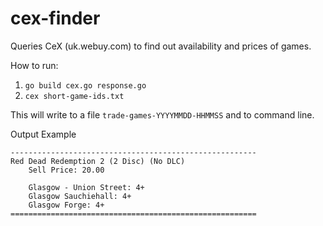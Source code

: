 # cex-finder
Queries CeX (uk.webuy.com) to find out availability and prices of games.

How to run:
1. `go build cex.go response.go`
2. `cex short-game-ids.txt`

This will write to a file `trade-games-YYYYMMDD-HHMMSS` and to command line.

Output Example

```
-------------------------------------------------------
Red Dead Redemption 2 (2 Disc) (No DLC)
    Sell Price: 20.00

    Glasgow - Union Street: 4+
    Glasgow Sauchiehall: 4+
    Glasgow Forge: 4+
=======================================================
```
